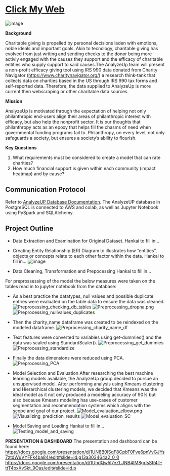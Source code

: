 # [Click My Web](https://hankai26.github.io/AnalyzeUP_UI/)
![image](https://user-images.githubusercontent.com/99574730/174512227-0ebd47b8-fe8b-48bd-9b78-500b7ed4847b.png)


**Background**  

Charitable giving is propelled by personal decisions laden with emotions, noble ideals and important goals. Akin to tecnology, charitable giving has evolved from just writing and sending checks to the donor being more activly engaged with the causes they support and the efficacy of charitable entities who supply support to said causes.The AnalyzeUp team will present a non-profit efficacy giving tool using IRS 990 data donated from Charity Navigator (https://www.charitynavigator.org/) a research think-tank that collects data on charities based in the US through IRS 990 tax forms and self-reported data. Therefore, the data supplied to AnalyzeUp is more current then webscraping or other charitable data sources. 

**Mission**

AnalyzeUp is motivated through the expectation of helping not only philanthropic end-users align their areas of philanthropic interest with efficacy, but also help the nonprofit sector. It is our thoughts that philanthropy acts as an epoxy that helps fill the chasms of need when governmental funding programs fail to. Philanthropy, on every level, not only safeguards a society, but ensures a society’s ability to flourish. 


**Key Questions**
1) What requirements must be considered to create a model that can rate charities?
2) How much financial support is given within each community (impact heatmap) and by cause?

## Communication Protocol
Refer to [AnalyzeUP Database Documentation](https://hankai26.github.io/AnalyzeUP_UI/).
The AnalyzeUP database in PostgreSQL is connected to AWS and colab, as well as Jupyter Notebook using PySpark and SQLAlchemy.

## Project Outline

- Data Extraction and Examination for Original Dataset.
Hankai to fill in...

- Creating Entity Relationship (ER) Diagram to illustrates how “entities”, objects or concepts relate to each other factor within the data.
Hankai to fill in...
![image]()

- Data Cleaning, Transformation and Prepocessing
Hankai to fill in...

For preprossessing of the model the below measures were taken on the tables read in to jupyter notebook from the database:
* As a best practice the datatypes, null values and possible duplicate entries were evaluated on the table data to ensure the data was cleaned. 
![Preprocessing_checking_db_tables](https://github.com/kyliekwann/FinalProject/blob/main/Image/Preprocessing_checking_db_tables.png?raw=true)
![Preprocessing_dropna.png](https://github.com/kyliekwann/FinalProject/blob/main/Image/Preprocessing_dropna.png?raw=true)
![Preprocessing_nullvalues_duplicates](https://github.com/kyliekwann/FinalProject/blob/main/Image/Preprocessing_nullvalues_duplicates.png?raw=true)

* Then the charity_name dataframe was created to be reindexed on the modeled dataframe. 
![Preprocessing_charity_name_df](https://github.com/kyliekwann/FinalProject/blob/main/Image/Preprocessing_charity_name_df.png?raw=true)

* Text features were converted to variables using get-dummies() and the data was scaled using StandardScaler().
![Preprocessing_get_dummies](https://github.com/kyliekwann/FinalProject/blob/main/Image/Preprocessing_get_dummies.png?raw=true)
![Preprocessing_standardize](https://github.com/kyliekwann/FinalProject/blob/main/Image/Preprocessing_standardize.png?raw=true)

* Finally the data dimensions were reduced using PCA.
![Preprocessing_PCA](https://github.com/kyliekwann/FinalProject/blob/main/Image/Preprocessing_PCA.png?raw=true)

- Model Selection and Evaluation
After researching the best machine learning models available, the AnalyzeUp group decided to pursue an unsupervised model. After performing analysis using Kmeans clustering and Hierarchical clustering models, we decided that Kmeans was the ideal model as it not only produced a modeling accuracy of 90% but also because Kmeans modeling has use-cases of customer segmentation and recommendation systems which aligns with the scope and goal of our project. 
![Model_evaluation_elbow.png](https://github.com/kyliekwann/FinalProject/blob/main/Image/Model_evaluation_elbow.png?raw=true)
![Visualizing_prediction_results](https://github.com/kyliekwann/FinalProject/blob/main/Image/Visualizing_prediction_results.png?raw=true)
![Model_evaluation_SC](https://github.com/kyliekwann/FinalProject/blob/main/Image/Model_evaluation_SC.png?raw=true)

- Model Saving and Loading
Hankai to fill in...
![Testing_model_and_saving](https://github.com/kyliekwann/FinalProject/blob/main/Image/Testing_model_and_saving.png?raw=true)



**PRESENTATION & DASHBOARD**
The presentation and dashboard can be found here: 
https://docs.google.com/presentation/d/1UN8B0lSqF8CpbT0Fve6pnVvGJYs7ztdWuVYFFk4ba84/edit#slide=id.g13a303464a2_0_0
https://docs.google.com/presentation/d/1UhdQw5l7eZLJNB4IM8grIsSR4T-ttT4bxXvSkt_9Oas/edit#slide=id.p
